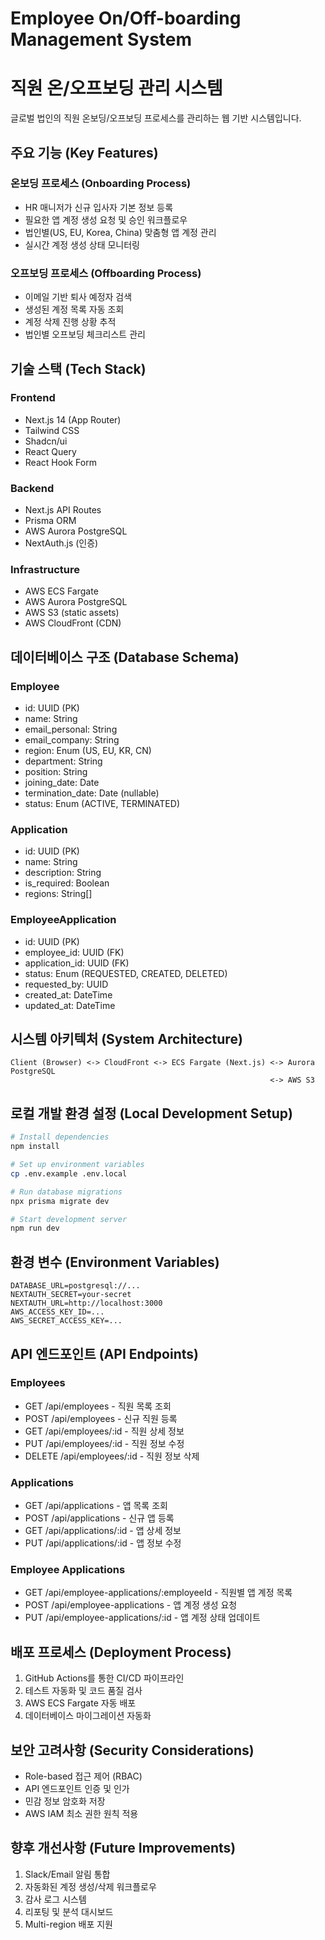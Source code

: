 # Employee On/Off-boarding Management System
# 직원 온/오프보딩 관리 시스템

글로벌 법인의 직원 온보딩/오프보딩 프로세스를 관리하는 웹 기반 시스템입니다.

## 주요 기능 (Key Features)

### 온보딩 프로세스 (Onboarding Process)
- HR 매니저가 신규 입사자 기본 정보 등록
- 필요한 앱 계정 생성 요청 및 승인 워크플로우
- 법인별(US, EU, Korea, China) 맞춤형 앱 계정 관리
- 실시간 계정 생성 상태 모니터링

### 오프보딩 프로세스 (Offboarding Process)
- 이메일 기반 퇴사 예정자 검색
- 생성된 계정 목록 자동 조회
- 계정 삭제 진행 상황 추적
- 법인별 오프보딩 체크리스트 관리

## 기술 스택 (Tech Stack)

### Frontend
- Next.js 14 (App Router)
- Tailwind CSS
- Shadcn/ui
- React Query
- React Hook Form

### Backend
- Next.js API Routes
- Prisma ORM
- AWS Aurora PostgreSQL
- NextAuth.js (인증)

### Infrastructure
- AWS ECS Fargate
- AWS Aurora PostgreSQL
- AWS S3 (static assets)
- AWS CloudFront (CDN)

## 데이터베이스 구조 (Database Schema)

### Employee
- id: UUID (PK)
- name: String
- email_personal: String
- email_company: String
- region: Enum (US, EU, KR, CN)
- department: String
- position: String
- joining_date: Date
- termination_date: Date (nullable)
- status: Enum (ACTIVE, TERMINATED)

### Application
- id: UUID (PK)
- name: String
- description: String
- is_required: Boolean
- regions: String[]

### EmployeeApplication
- id: UUID (PK)
- employee_id: UUID (FK)
- application_id: UUID (FK)
- status: Enum (REQUESTED, CREATED, DELETED)
- requested_by: UUID
- created_at: DateTime
- updated_at: DateTime

## 시스템 아키텍처 (System Architecture)

```
Client (Browser) <-> CloudFront <-> ECS Fargate (Next.js) <-> Aurora PostgreSQL
                                                          <-> AWS S3
```

## 로컬 개발 환경 설정 (Local Development Setup)

```bash
# Install dependencies
npm install

# Set up environment variables
cp .env.example .env.local

# Run database migrations
npx prisma migrate dev

# Start development server
npm run dev
```

## 환경 변수 (Environment Variables)

```
DATABASE_URL=postgresql://...
NEXTAUTH_SECRET=your-secret
NEXTAUTH_URL=http://localhost:3000
AWS_ACCESS_KEY_ID=...
AWS_SECRET_ACCESS_KEY=...
```

## API 엔드포인트 (API Endpoints)

### Employees
- GET /api/employees - 직원 목록 조회
- POST /api/employees - 신규 직원 등록
- GET /api/employees/:id - 직원 상세 정보
- PUT /api/employees/:id - 직원 정보 수정
- DELETE /api/employees/:id - 직원 정보 삭제

### Applications
- GET /api/applications - 앱 목록 조회
- POST /api/applications - 신규 앱 등록
- GET /api/applications/:id - 앱 상세 정보
- PUT /api/applications/:id - 앱 정보 수정

### Employee Applications
- GET /api/employee-applications/:employeeId - 직원별 앱 계정 목록
- POST /api/employee-applications - 앱 계정 생성 요청
- PUT /api/employee-applications/:id - 앱 계정 상태 업데이트

## 배포 프로세스 (Deployment Process)

1. GitHub Actions를 통한 CI/CD 파이프라인
2. 테스트 자동화 및 코드 품질 검사
3. AWS ECS Fargate 자동 배포
4. 데이터베이스 마이그레이션 자동화

## 보안 고려사항 (Security Considerations)

- Role-based 접근 제어 (RBAC)
- API 엔드포인트 인증 및 인가
- 민감 정보 암호화 저장
- AWS IAM 최소 권한 원칙 적용

## 향후 개선사항 (Future Improvements)

1. Slack/Email 알림 통합
2. 자동화된 계정 생성/삭제 워크플로우
3. 감사 로그 시스템
4. 리포팅 및 분석 대시보드
5. Multi-region 배포 지원
